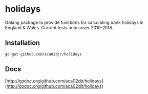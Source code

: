 # holidays
Golang package to provide functions for calculating bank holidays in England &amp; Wales. Current tests only cover 2010-2018.

## Installation
```
go get github.com/aca02djr/holidays
```

## Docs
[http://godoc.org/github.com/aca02djr/holidays](http://godoc.org/github.com/aca02djr/holidays)
